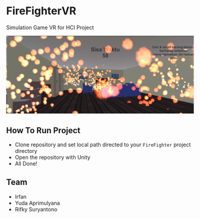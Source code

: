 # FireFighterVR
Simulation Game VR for HCI Project

![alt text](https://raw.githubusercontent.com/irfannafri/FireFighterVR/master/cover.jpg "Cover")

## How To Run Project
* Clone repository and set local path directed to your `FireFighter` project directory
* Open the repository with Unity
* All Done!

## Team
* Irfan
* Yuda Aprimulyana 
* Rifky Suryantono
